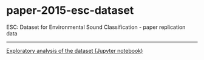 # paper-2015-esc-dataset
ESC: Dataset for Environmental Sound Classification - paper replication data

---

[Exploratory analysis of the dataset (Jupyter notebook)](http://nbviewer.ipython.org/github/karoldvl/paper-2015-esc-dataset/blob/master/Notebook/ESC-Dataset-for-Environmental-Sound-Classification.ipynb)
